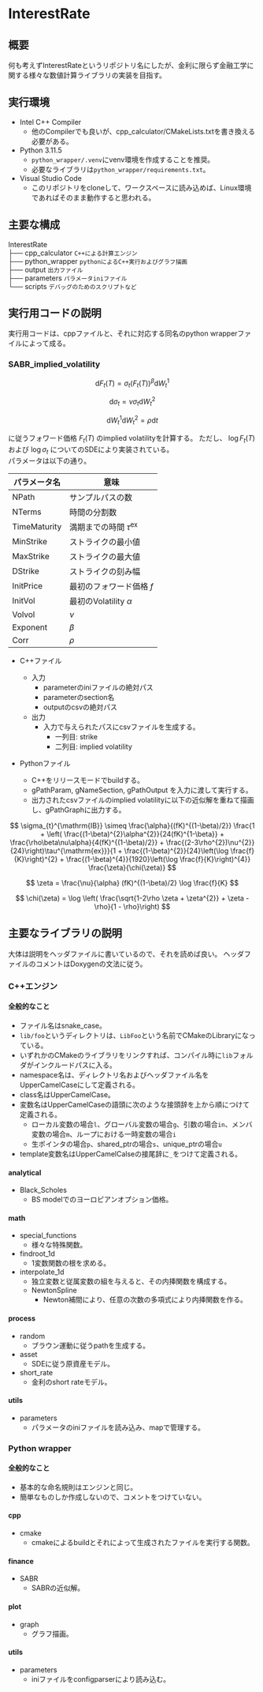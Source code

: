 # InterestRate
## 概要
何も考えずInterestRateというリポジトリ名にしたが、金利に限らず金融工学に関する様々な数値計算ライブラリの実装を目指す。


## 実行環境
- Intel C++ Compiler
    - 他のCompilerでも良いが、cpp_calculator/CMakeLists.txtを書き換える必要がある。
- Python 3.11.5  
    - `python_wrapper/.venv`にvenv環境を作成することを推奨。
    - 必要なライブラリは`python_wrapper/requirements.txt`。
- Visual Studio Code
    - このリポジトリをcloneして、ワークスペースに読み込めば、Linux環境であればそのまま動作すると思われる。


## 主要な構成
InterestRate  
├── cpp_calculator `C++による計算エンジン`  
├── python_wrapper `pythonによるC++実行およびグラフ描画`  
├── output `出力ファイル`  
├── parameters `パラメータiniファイル`  
└── scripts `デバッグのためのスクリプトなど`  


## 実行用コードの説明
実行用コードは、cppファイルと、それに対応する同名のpython wrapperファイルによって成る。

### SABR_implied_volatility

$$
\mathrm{d} F_{t}(T) = \sigma_{t}(F_{t}(T))^{\beta} \mathrm{d} W_{t}^{1}
$$

$$
\mathrm{d} \sigma_{t} = \nu \sigma_{t} \mathrm{d} W_{t}^{2}
$$

$$
\mathrm{d} W_{t}^{1}\mathrm{d} W_{t}^{2} = \rho \mathrm{d}t
$$

に従うフォワード価格 $F_{t}(T)$ のimplied volatilityを計算する。
ただし、 $\log F_{t}(T)$ および $\log \sigma_{t}$ についてのSDEにより実装されている。  
パラメータは以下の通り。

|  パラメータ名  |  意味  |
| ---- | ---- |
|  NPath  |  サンプルパスの数  |
|  NTerms  |  時間の分割数  |
|  TimeMaturity  |  満期までの時間 $\tau^{\mathrm{ex}}$  |
|  MinStrike  |  ストライクの最小値  |
|  MaxStrike  |  ストライクの最大値  |
|  DStrike  |  ストライクの刻み幅  |
|  InitPrice  |  最初のフォワード価格 $f$  |
|  InitVol  |  最初のVolatility $\alpha$  |
|  Volvol  |  $\nu$  |
|  Exponent  |  $\beta$  |
|  Corr  |  $\rho$  |

- C++ファイル
    - 入力
        - parameterのiniファイルの絶対パス
        - parameterのsection名
        - outputのcsvの絶対パス
    - 出力
        - 入力で与えられたパスにcsvファイルを生成する。
            - 一列目: strike
            - 二列目: implied volatility

- Pythonファイル
    - C++をリリースモードでbuildする。
    - gPathParam, gNameSection, gPathOutput を入力に渡して実行する。
    - 出力されたcsvファイルのimplied volatilityに以下の近似解を重ねて描画し、gPathGraphに出力する。

$$
    \sigma_{t}^{\mathrm{IB}} \simeq \frac{\alpha}{(fK)^{(1-\beta)/2}} \frac{1 + \left( \frac{(1-\beta)^{2}\alpha^{2}}{24(fK)^{1-\beta}} + \frac{\rho\beta\nu\alpha}{4(fK)^{(1-\beta)/2}} + \frac{(2-3\rho^{2})\nu^{2}}{24}\right)\tau^{\mathrm{ex}}}{1 + \frac{(1-\beta)^{2}}{24}\left(\log \frac{f}{K}\right)^{2} + \frac{(1-\beta)^{4}}{1920}\left(\log \frac{f}{K}\right)^{4}} \frac{\zeta}{\chi(\zeta)}
$$

$$
    \zeta = \frac{\nu}{\alpha} (fK)^{(1-\beta)/2} \log \frac{f}{K}
$$

$$
    \chi(\zeta) = \log \left( \frac{\sqrt{1-2\rho \zeta + \zeta^{2}} + \zeta - \rho}{1 - \rho}\right)
$$



## 主要なライブラリの説明  

大体は説明をヘッダファイルに書いているので、それを読めば良い。
ヘッダファイルのコメントはDoxygenの文法に従う。

### C++エンジン  

#### 全般的なこと  
- ファイル名はsnake_case。
- `lib/foo`というディレクトリは、`LibFoo`という名前でCMakeのLibraryになっている。
- いずれかのCMakeのライブラリをリンクすれば、コンパイル時に`lib`フォルダがインクルードパスに入る。
- namespace名は、ディレクトリ名およびヘッダファイル名をUpperCamelCaseにして定義される。
- class名はUpperCamelCase。
- 変数名はUpperCamelCaseの語頭に次のような接頭辞を上から順につけて定義される。
    - ローカル変数の場合`l`、グローバル変数の場合`g`、引数の場合`in`、メンバ変数の場合`m`、ループにおける一時変数の場合`i`
    - 生ポインタの場合`p`、shared_ptrの場合`s`、unique_ptrの場合`u`
- template変数名はUpperCamelCalseの接尾辞に`_`をつけて定義される。


#### analytical  
- Black_Scholes
    - BS modelでのヨーロピアンオプション価格。

#### math  
- special_functions
    - 様々な特殊関数。
- findroot_1d
    - 1変数関数の根を求める。
- interpolate_1d
    - 独立変数と従属変数の組を与えると、その内挿関数を構成する。
    - NewtonSpline
        - Newton補間により、任意の次数の多項式により内挿関数を作る。

#### process  
- random
    - ブラウン運動に従うpathを生成する。
- asset
    - SDEに従う原資産モデル。
- short_rate
    - 金利のshort rateモデル。

#### utils  
- parameters
    - パラメータのiniファイルを読み込み、mapで管理する。


### Python wrapper

#### 全般的なこと
- 基本的な命名規則はエンジンと同じ。
- 簡単なものしか作成しないので、コメントをつけていない。

#### cpp
- cmake
    - cmakeによるbuildとそれによって生成されたファイルを実行する関数。

#### finance
- SABR
    - SABRの近似解。

#### plot
- graph
    - グラフ描画。

#### utils
- parameters
    - iniファイルをconfigparserにより読み込む。



